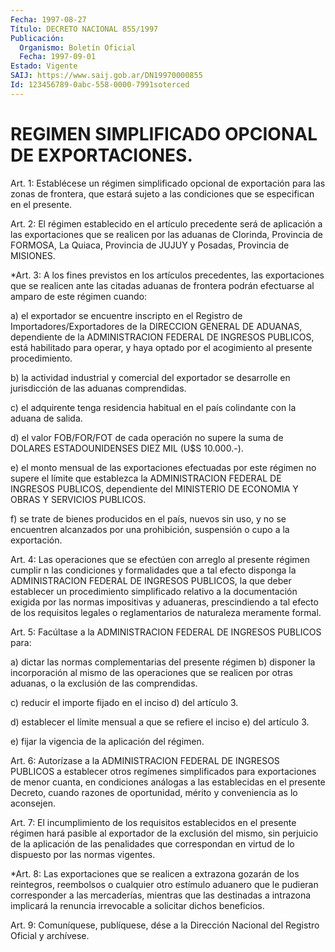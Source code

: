 ```yaml
---
Fecha: 1997-08-27
Título: DECRETO NACIONAL 855/1997
Publicación:
  Organismo: Boletín Oficial
  Fecha: 1997-09-01
Estado: Vigente
SAIJ: https://www.saij.gob.ar/DN19970000855
Id: 123456789-0abc-558-0000-7991soterced
---
```

# REGIMEN SIMPLIFICADO OPCIONAL DE EXPORTACIONES.

<a id="1"></a>
Art. 1: Establécese un régimen simplificado opcional de exportación para las zonas de frontera, que estará sujeto a las condiciones que se especifican en el presente.

<a id="2"></a>
Art. 2: El régimen establecido en el artículo precedente será de aplicación a las exportaciones que se realicen por las aduanas de Clorinda, Provincia  de  FORMOSA,  La  Quiaca, Provincia de JUJUY y Posadas, Provincia de MISIONES.

<a id="3"></a>
*Art.  3: A los fines previstos en los artículos  precedentes,  las exportaciones  que se realicen ante las citadas aduanas de frontera podrán efectuarse al amparo de este régimen cuando:

a)  el  exportador   se  encuentre  inscripto  en  el  Registro  de Importadores/Exportadores  de  la  DIRECCION  GENERAL  DE  ADUANAS, dependiente de la ADMINISTRACION FEDERAL DE INGRESOS PUBLICOS, está habilitado  para  operar,  y  haya  optado  por  el  acogimiento al presente procedimiento.

b) la actividad industrial y comercial del exportador se desarrolle en jurisdicción de las aduanas comprendidas.

c)  el  adquirente tenga residencia habitual en el país  colindante con la aduana de salida.

d) el valor  FOB/FOR/FOT de cada operación no supere la suma de DOLARES ESTADOUNIDENSES DIEZ MIL (U$S 10.000.-).

e)  el monto mensual  de  las  exportaciones  efectuadas  por  este régimen  no  supere  el  límite  que  establezca  la ADMINISTRACION FEDERAL  DE  INGRESOS  PUBLICOS,  dependiente  del  MINISTERIO   DE ECONOMIA Y OBRAS Y SERVICIOS PUBLICOS.

f)  se  trate de bienes producidos en el país, nuevos sin uso, y no se encuentren  alcanzados por una prohibición, suspensión o cupo a la exportación.

<a id="4"></a>
Art.  4: Las operaciones que se efectúen con arreglo al presente régimen cumplir n  las  condiciones y formalidades que a tal efecto disponga la ADMINISTRACION  FEDERAL  DE  INGRESOS  PUBLICOS, la que deber   establecer  un  procedimiento  simplificado relativo  a  la documentación  exigida  por  las  normas impositivas  y  aduaneras, prescindiendo a tal efecto de los requisitos legales o reglamentarios de naturaleza meramente formal.

<a id="5"></a>
Art. 5: Facúltase a la ADMINISTRACION FEDERAL DE INGRESOS PUBLICOS para:

a)  dictar  las  normas  complementarias    del   presente  régimen b)  disponer  la incorporación al mismo de las operaciones  que  se realicen por otras  aduanas,  o  la  exclusión  de las comprendidas.

c)  reducir  el  importe  fijado  en  el inciso d) del  artículo  3.

d) establecer el límite mensual a que se  refiere  el inciso e) del artículo 3.

e) fijar la vigencia de la aplicación del régimen.

<a id="6"></a>
Art.  6:  Autorízase  a  la  ADMINISTRACION  FEDERAL  DE INGRESOS PUBLICOS a establecer otros regímenes simplificados para exportaciones  de  menor  cuanta,  en  condiciones análogas a  las establecidas en el presente Decreto, cuando razones de oportunidad, mérito y conveniencia as lo aconsejen.

<a id="7"></a>
Art.  7: El incumplimiento de los requisitos  establecidos en  el presente  régimen  hará   pasible  al exportador de la exclusión del mismo,  sin  perjuicio  de la aplicación  de  las  penalidades  que correspondan en virtud de  lo  dispuesto  por  las  normas vigentes.

<a id="8"></a>
*Art.  8: Las exportaciones que se realicen a extrazona gozarán de los reintegros, reembolsos o cualquier otro estímulo aduanero que le pudieran corresponder a las mercaderías, mientras que las destinadas a intrazona implicará la renuncia irrevocable a solicitar dichos beneficios.

<a id="9"></a>
Art. 9: Comuníquese,  publíquese, dése a la Dirección Nacional del Registro Oficial y archívese.